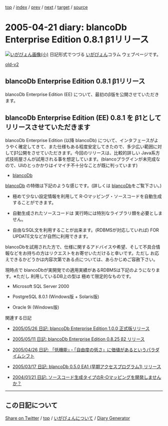 [top](https://igapyon.github.io/diary/) 
 / [index](https://igapyon.github.io/diary/2005/index.html) 
 / [prev](https://igapyon.github.io/diary/2005/ig050417.html) 
 / [next](https://igapyon.github.io/diary/2005/ig050424.html) 
 / [target](https://igapyon.github.io/diary/2005/ig050421.html) 
 / [source](https://github.com/igapyon/diary/blob/gh-pages/2005/ig050421.html.src.md) 

2005-04-21 diary: blancoDb Enterprise Edition 0.8.1 β1リリース
=====================================================================================================
[![いがぴょん画像(小)](https://igapyon.github.io/diary/images/iga200306s.jpg "いがぴょん")](https://igapyon.github.io/diary/memo/memoigapyon.html) 日記形式でつづる [いがぴょん](https://igapyon.github.io/diary/memo/memoigapyon.html)コラム ウェブページです。

[old-v2](ig050421-orig.html)

## blancoDb Enterprise Edition 0.8.1 β1リリース

blancoDb Enterprise Edition (EE) について、最初のβ版を公開させていただきます。


## blancoDb Enterprise Edition (EE) 0.8.1 を β1としてリリースさせていただきます

blancoDb Enterprise Edition (以降 blancoDb) について、インタフェースがようやく確定してきて、また仕様もある程度安定してきたので、多少広い範囲に対してβ1公開をさせていただきます。今回のリリースは、比較的詳しい Java系方式技術屋さんが試用される事を想定しています。(blancoプラグインが未完成なので、UIのとっかかりはイマイチ不十分なことが既に判っています)

* [blancoDb](http://www.igapyon.jp/blanco/blancodb.html)

[blancoDb](http://www.igapyon.jp/blanco/blancodb.html) の特徴は下記のような感じです。(詳しくは [blancoDb](http://www.igapyon.jp/blanco/blancodb.html)をご覧下さい。)

* 極めて少ない設定情報を利用して R-Oマッピング・ソースコードを自動生成することができます。
  
* 自動生成されたソースコードは 実行時には特別なライブラリ類を必要としません。
  
* 自由なSQL文を利用することが出来ます。(RDBMSが対応していれば) FOR UPDATE文などが自然に利用できます。

blancoDbを試用された方で、仕様に関するアドバイスや希望、そして不具合情報などをお持ちの方はリクエストをお寄せいただけると幸いです。ただし お応えできるかどうかは内容次第である点については、あらかじめご容赦下さい。

現時点で blancoDbが実開発での適用実績があるRDBMSは下記のようになります。※ただし 利用しているDB上の型は 極めて限定的なものです。

* Microsoft SQL Server 2000
  
* PostgreSQL 8.0.1 (Windows版 + Solaris版)
  
* Oracle 9i (Windows版)

関連する日記

* [2005/05/26 日記: blancoDb Enterprise Edition 1.0.0 正式版リリース](ig050526.html)
  
* [2005/05/11 日記: blancoDb Enterprise Edition 0.8.25 β2 リリース](ig050511.html)
  
* [2005/04/26 日記: 「低機能」・「自由度の低さ」に価値があるというパラダイムシフト](ig050426.html)
  
* [2005/03/17 日記: blancoDb 0.5.0 EA1 (早期アクセスプログラム1) リリース](ig050317.html)
  
* [2004/01/21 日記: ソースコード生成タイプのR-Oマッピングを開発しませんか？](../2004/ig040121.html)

----------------------------------------------------------------------------------------------------

## この日記について

[Share on Twitter](https://twitter.com/intent/tweet?hashtags=igapyon%2Cdiary%2C%E3%81%84%E3%81%8C%E3%81%B4%E3%82%87%E3%82%93&text=blancoDb+Enterprise+Edition+0.8.1+%CE%B21%E3%83%AA%E3%83%AA%E3%83%BC%E3%82%B9&url=https%3A%2F%2Figapyon.github.io%2Fdiary%2F2005%2Fig050421.html) / [top](../index.html) / [いがぴょんについて](https://igapyon.github.io/diary/memo/memoigapyon.html) / [Diary Generator](https://github.com/igapyon/igapyonv3)
